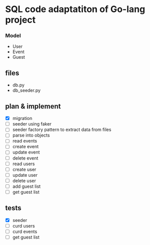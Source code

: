 # SQL code adaptatiton of Go-lang project
### Model 
- User
- Event
- Guest
## files
- db.py
- db_seeder.py
## plan & implement 
- [x] migration
- [ ] seeder using faker
- [ ] seeder factory pattern to extract data from files 
- [ ] parse into objects
- [ ] read events
- [ ] create event
- [ ] update event
- [ ] delete event
- [ ] read users
- [ ] create user
- [ ] update user
- [ ] delete user
- [ ] add guest list
- [ ] get guest list
## tests
- [x] seeder
- [ ] curd users
- [ ] curd events
- [ ] get guest list